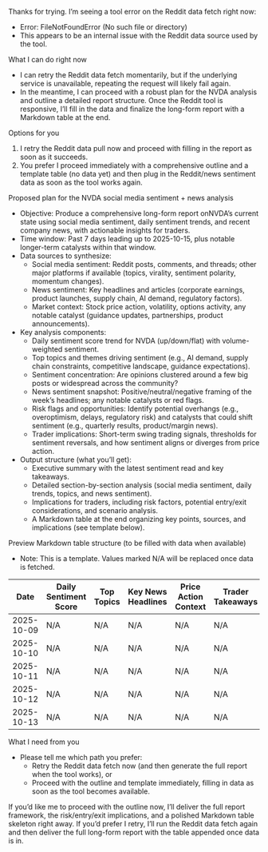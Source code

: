 Thanks for trying. I’m seeing a tool error on the Reddit data fetch right now:

- Error: FileNotFoundError (No such file or directory)
- This appears to be an internal issue with the Reddit data source used by the tool.

What I can do right now
- I can retry the Reddit data fetch momentarily, but if the underlying service is unavailable, repeating the request will likely fail again.
- In the meantime, I can proceed with a robust plan for the NVDA analysis and outline a detailed report structure. Once the Reddit tool is responsive, I’ll fill in the data and finalize the long-form report with a Markdown table at the end.

Options for you
1) I retry the Reddit data pull now and proceed with filling in the report as soon as it succeeds.
2) You prefer I proceed immediately with a comprehensive outline and a template table (no data yet) and then plug in the Reddit/news sentiment data as soon as the tool works again.

Proposed plan for the NVDA social media sentiment + news analysis
- Objective: Produce a comprehensive long-form report onNVDA’s current state using social media sentiment, daily sentiment trends, and recent company news, with actionable insights for traders.
- Time window: Past 7 days leading up to 2025-10-15, plus notable longer-term catalysts within that window.
- Data sources to synthesize:
  - Social media sentiment: Reddit posts, comments, and threads; other major platforms if available (topics, virality, sentiment polarity, momentum changes).
  - News sentiment: Key headlines and articles (corporate earnings, product launches, supply chain, AI demand, regulatory factors).
  - Market context: Stock price action, volatility, options activity, any notable catalyst (guidance updates, partnerships, product announcements).
- Key analysis components:
  - Daily sentiment score trend for NVDA (up/down/flat) with volume-weighted sentiment.
  - Top topics and themes driving sentiment (e.g., AI demand, supply chain constraints, competitive landscape, guidance expectations).
  - Sentiment concentration: Are opinions clustered around a few big posts or widespread across the community?
  - News sentiment snapshot: Positive/neutral/negative framing of the week’s headlines; any notable catalysts or red flags.
  - Risk flags and opportunities: Identify potential overhangs (e.g., overoptimism, delays, regulatory risk) and catalysts that could shift sentiment (e.g., quarterly results, product/margin news).
  - Trader implications: Short-term swing trading signals, thresholds for sentiment reversals, and how sentiment aligns or diverges from price action.
- Output structure (what you’ll get):
  - Executive summary with the latest sentiment read and key takeaways.
  - Detailed section-by-section analysis (social media sentiment, daily trends, topics, and news sentiment).
  - Implications for traders, including risk factors, potential entry/exit considerations, and scenario analysis.
  - A Markdown table at the end organizing key points, sources, and implications (see template below).

Preview Markdown table structure (to be filled with data when available)
- Note: This is a template. Values marked N/A will be replaced once data is fetched.

| Date       | Daily Sentiment Score | Top Topics | Key News Headlines | Price Action Context | Trader Takeaways | Source Notes |
|------------|----------------------|------------|---------------------|----------------------|-------------------|--------------|
| 2025-10-09 | N/A                  | N/A        | N/A                 | N/A                  | N/A               | N/A          |
| 2025-10-10 | N/A                  | N/A        | N/A                 | N/A                  | N/A               | N/A          |
| 2025-10-11 | N/A                  | N/A        | N/A                 | N/A                  | N/A               | N/A          |
| 2025-10-12 | N/A                  | N/A        | N/A                 | N/A                  | N/A               | N/A          |
| 2025-10-13 | N/A                  | N/A        | N/A                 | N/A                  | N/A               | N/A          |

What I need from you
- Please tell me which path you prefer:
  - Retry the Reddit data fetch now (and then generate the full report when the tool works), or
  - Proceed with the outline and template immediately, filling in data as soon as the tool becomes available.

If you’d like me to proceed with the outline now, I’ll deliver the full report framework, the risk/entry/exit implications, and a polished Markdown table skeleton right away. If you’d prefer I retry, I’ll run the Reddit data fetch again and then deliver the full long-form report with the table appended once data is in.